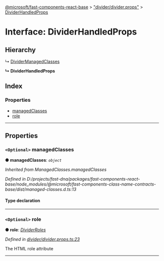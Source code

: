 [@microsoft/fast-components-react-base](../README.md) > ["divider/divider.props"](../modules/_divider_divider_props_.md) > [DividerHandledProps](../interfaces/_divider_divider_props_.dividerhandledprops.md)

# Interface: DividerHandledProps

## Hierarchy

↳  [DividerManagedClasses](_divider_divider_props_.dividermanagedclasses.md)

**↳ DividerHandledProps**

## Index

### Properties

* [managedClasses](_divider_divider_props_.dividerhandledprops.md#managedclasses)
* [role](_divider_divider_props_.dividerhandledprops.md#role)

---

## Properties

<a id="managedclasses"></a>

### `<Optional>` managedClasses

**● managedClasses**: *`object`*

*Inherited from ManagedClasses.managedClasses*

*Defined in D:/projects/fast-dna/packages/fast-components-react-base/node_modules/@microsoft/fast-components-class-name-contracts-base/dist/managed-classes.d.ts:13*

#### Type declaration

___
<a id="role"></a>

### `<Optional>` role

**● role**: *[DividerRoles](../enums/_divider_divider_props_.dividerroles.md)*

*Defined in [divider/divider.props.ts:23](https://github.com/Microsoft/fast-dna/blob/164dd3ca/packages/fast-components-react-base/src/divider/divider.props.ts#L23)*

The HTML role attribute

___

